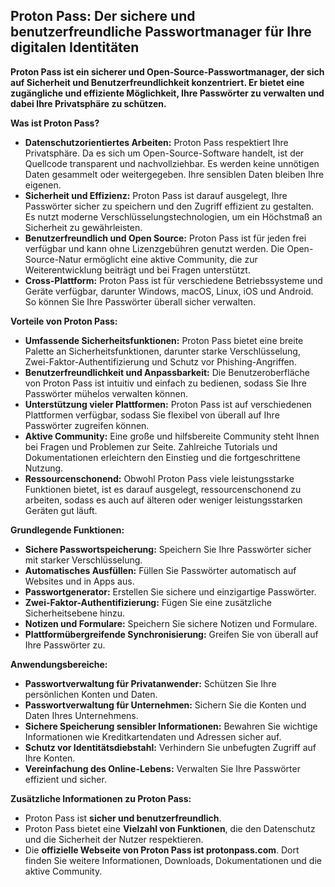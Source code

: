 ## Proton Pass: Der sichere und benutzerfreundliche Passwortmanager für Ihre digitalen Identitäten

**Proton Pass ist ein sicherer und Open-Source-Passwortmanager, der sich auf Sicherheit und Benutzerfreundlichkeit konzentriert. Er bietet eine zugängliche und effiziente Möglichkeit, Ihre Passwörter zu verwalten und dabei Ihre Privatsphäre zu schützen.**

**Was ist Proton Pass?**

* **Datenschutzorientiertes Arbeiten:** Proton Pass respektiert Ihre Privatsphäre. Da es sich um Open-Source-Software handelt, ist der Quellcode transparent und nachvollziehbar. Es werden keine unnötigen Daten gesammelt oder weitergegeben. Ihre sensiblen Daten bleiben Ihre eigenen.
* **Sicherheit und Effizienz:** Proton Pass ist darauf ausgelegt, Ihre Passwörter sicher zu speichern und den Zugriff effizient zu gestalten. Es nutzt moderne Verschlüsselungstechnologien, um ein Höchstmaß an Sicherheit zu gewährleisten.
* **Benutzerfreundlich und Open Source:** Proton Pass ist für jeden frei verfügbar und kann ohne Lizenzgebühren genutzt werden. Die Open-Source-Natur ermöglicht eine aktive Community, die zur Weiterentwicklung beiträgt und bei Fragen unterstützt.
* **Cross-Plattform:** Proton Pass ist für verschiedene Betriebssysteme und Geräte verfügbar, darunter Windows, macOS, Linux, iOS und Android. So können Sie Ihre Passwörter überall sicher verwalten.

**Vorteile von Proton Pass:**

* **Umfassende Sicherheitsfunktionen:** Proton Pass bietet eine breite Palette an Sicherheitsfunktionen, darunter starke Verschlüsselung, Zwei-Faktor-Authentifizierung und Schutz vor Phishing-Angriffen.
* **Benutzerfreundlichkeit und Anpassbarkeit:** Die Benutzeroberfläche von Proton Pass ist intuitiv und einfach zu bedienen, sodass Sie Ihre Passwörter mühelos verwalten können.
* **Unterstützung vieler Plattformen:** Proton Pass ist auf verschiedenen Plattformen verfügbar, sodass Sie flexibel von überall auf Ihre Passwörter zugreifen können.
* **Aktive Community:** Eine große und hilfsbereite Community steht Ihnen bei Fragen und Problemen zur Seite. Zahlreiche Tutorials und Dokumentationen erleichtern den Einstieg und die fortgeschrittene Nutzung.
* **Ressourcenschonend:** Obwohl Proton Pass viele leistungsstarke Funktionen bietet, ist es darauf ausgelegt, ressourcenschonend zu arbeiten, sodass es auch auf älteren oder weniger leistungsstarken Geräten gut läuft.

**Grundlegende Funktionen:**

* **Sichere Passwortspeicherung:** Speichern Sie Ihre Passwörter sicher mit starker Verschlüsselung.
* **Automatisches Ausfüllen:** Füllen Sie Passwörter automatisch auf Websites und in Apps aus.
* **Passwortgenerator:** Erstellen Sie sichere und einzigartige Passwörter.
* **Zwei-Faktor-Authentifizierung:** Fügen Sie eine zusätzliche Sicherheitsebene hinzu.
* **Notizen und Formulare:** Speichern Sie sichere Notizen und Formulare.
* **Plattformübergreifende Synchronisierung:** Greifen Sie von überall auf Ihre Passwörter zu.

**Anwendungsbereiche:**

* **Passwortverwaltung für Privatanwender:** Schützen Sie Ihre persönlichen Konten und Daten.
* **Passwortverwaltung für Unternehmen:** Sichern Sie die Konten und Daten Ihres Unternehmens.
* **Sichere Speicherung sensibler Informationen:** Bewahren Sie wichtige Informationen wie Kreditkartendaten und Adressen sicher auf.
* **Schutz vor Identitätsdiebstahl:** Verhindern Sie unbefugten Zugriff auf Ihre Konten.
* **Vereinfachung des Online-Lebens:** Verwalten Sie Ihre Passwörter effizient und sicher.

**Zusätzliche Informationen zu Proton Pass:**

* Proton Pass ist **sicher und benutzerfreundlich**.
* Proton Pass bietet eine **Vielzahl von Funktionen**, die den Datenschutz und die Sicherheit der Nutzer respektieren.
* Die **offizielle Webseite von Proton Pass ist protonpass.com**. Dort finden Sie weitere Informationen, Downloads, Dokumentationen und die aktive Community.